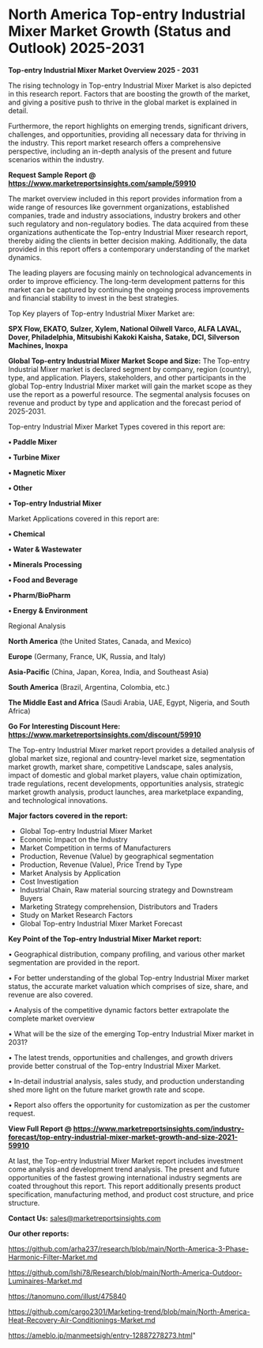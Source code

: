 # North America Top-entry Industrial Mixer Market Growth (Status and Outlook) 2025-2031

<Strong> Top-entry Industrial Mixer Market Overview 2025 - 2031</strong>

The rising technology in Top-entry Industrial Mixer Market is also depicted in this research report. Factors that are boosting the growth of the market, and giving a positive push to thrive in the global market is explained in detail.

Furthermore, the report highlights on emerging trends, significant drivers, challenges, and opportunities, providing all necessary data for thriving in the industry. This report market research offers a comprehensive perspective, including an in-depth analysis of the present and future scenarios within the industry.

<strong>Request Sample Report @ <a href=https://www.marketreportsinsights.com/sample/59910>https://www.marketreportsinsights.com/sample/59910</a></strong>

The market overview included in this report provides information from a wide range of resources like government organizations, established companies, trade and industry associations, industry brokers and other such regulatory and non-regulatory bodies. The data acquired from these organizations authenticate the Top-entry Industrial Mixer research report, thereby aiding the clients in better decision making. Additionally, the data provided in this report offers a contemporary understanding of the market dynamics.

The leading players are focusing mainly on technological advancements in order to improve efficiency. The long-term development patterns for this market can be captured by continuing the ongoing process improvements and financial stability to invest in the best strategies.

Top Key players of Top-entry Industrial Mixer Market are:

<strong>SPX Flow, EKATO, Sulzer, Xylem, National Oilwell Varco, ALFA LAVAL, Dover, Philadelphia, Mitsubishi Kakoki Kaisha, Satake, DCI, Silverson Machines, Inoxpa</strong>

<strong><b>Global Top-entry Industrial Mixer Market Scope and Size:</b></strong>
The Top-entry Industrial Mixer market is declared segment by company, region (country), type, and application. Players, stakeholders, and other participants in the global Top-entry Industrial Mixer market will gain the market scope as they use the report as a powerful resource. The segmental analysis focuses on revenue and product by type and application and the forecast period of 2025-2031.

Top-entry Industrial Mixer Market Types covered in this report are:

<strong>• Paddle Mixer

• Turbine Mixer

• Magnetic Mixer

• Other

• Top-entry Industrial Mixer</strong>

Market Applications covered in this report are:

<strong>• Chemical

• Water & Wastewater

• Minerals Processing

• Food and Beverage

• Pharm/BioPharm

• Energy & Environment</strong> 

Regional Analysis

<strong>North America</strong> (the United States, Canada, and Mexico)

<strong>Europe</strong> (Germany, France, UK, Russia, and Italy)

<strong>Asia-Pacific</strong> (China, Japan, Korea, India, and Southeast Asia)

<strong>South America</strong> (Brazil, Argentina, Colombia, etc.)

<strong>The Middle East and Africa</strong> (Saudi Arabia, UAE, Egypt, Nigeria, and South Africa)

<strong>Go For Interesting Discount Here: <a href=https://www.marketreportsinsights.com/discount/59910>https://www.marketreportsinsights.com/discount/59910</a></strong>

The Top-entry Industrial Mixer market report provides a detailed analysis of global market size, regional and country-level market size, segmentation market growth, market share, competitive Landscape, sales analysis, impact of domestic and global market players, value chain optimization, trade regulations, recent developments, opportunities analysis, strategic market growth analysis, product launches, area marketplace expanding, and technological innovations.

<strong><b>Major factors covered in the report:</b></strong>
<ul>
  <li>Global Top-entry Industrial Mixer Market </li>
  <li>Economic Impact on the Industry</li>
  <li>Market Competition in terms of Manufacturers</li>
  <li>Production, Revenue (Value) by geographical segmentation</li>
  <li>Production, Revenue (Value), Price Trend by Type</li>
  <li>Market Analysis by Application</li>
  <li>Cost Investigation</li>
  <li>Industrial Chain, Raw material sourcing strategy and Downstream Buyers</li>
  <li>Marketing Strategy comprehension, Distributors and Traders</li>
  <li>Study on Market Research Factors</li>
  <li>Global Top-entry Industrial Mixer Market Forecast</li>
</ul>

<strong><b>Key Point of the Top-entry Industrial Mixer Market report:</b></strong>

• Geographical distribution, company profiling, and various other market segmentation are provided in the report.

• For better understanding of the global Top-entry Industrial Mixer market status, the accurate market valuation which comprises of size, share, and revenue are also covered.

• Analysis of the competitive dynamic factors better extrapolate the complete market overview

• What will be the size of the emerging Top-entry Industrial Mixer market in 2031?

• The latest trends, opportunities and challenges, and growth drivers provide better construal of the Top-entry Industrial Mixer Market.

• In-detail industrial analysis, sales study, and production understanding shed more light on the future market growth rate and scope.

• Report also offers the opportunity for customization as per the customer request.

<strong><b>View Full Report @ <a href=https://www.marketreportsinsights.com/industry-forecast/top-entry-industrial-mixer-market-growth-and-size-2021-59910>https://www.marketreportsinsights.com/industry-forecast/top-entry-industrial-mixer-market-growth-and-size-2021-59910</a></b></strong>


At last, the Top-entry Industrial Mixer Market report includes investment come analysis and development trend analysis. The present and future opportunities of the fastest growing international industry segments are coated throughout this report. This report additionally presents product specification, manufacturing method, and product cost structure, and price structure.

<strong>Contact Us:</strong>
sales@marketreportsinsights.com

<strong>Our other reports:</strong>

<a href=https://github.com/arha237/research/blob/main/North-America-3-Phase-Harmonic-Filter-Market.md>https://github.com/arha237/research/blob/main/North-America-3-Phase-Harmonic-Filter-Market.md</a>

<a href=https://github.com/Ishi78/Research/blob/main/North-America-Outdoor-Luminaires-Market.md>https://github.com/Ishi78/Research/blob/main/North-America-Outdoor-Luminaires-Market.md</a>

<a href=https://tanomuno.com/illust/475840>https://tanomuno.com/illust/475840</a>

<a href=https://github.com/cargo2301/Marketing-trend/blob/main/North-America-Heat-Recovery-Air-Conditionings-Market.md>https://github.com/cargo2301/Marketing-trend/blob/main/North-America-Heat-Recovery-Air-Conditionings-Market.md</a>

<a href=https://ameblo.jp/manmeetsigh/entry-12887278273.html>https://ameblo.jp/manmeetsigh/entry-12887278273.html</a>"
